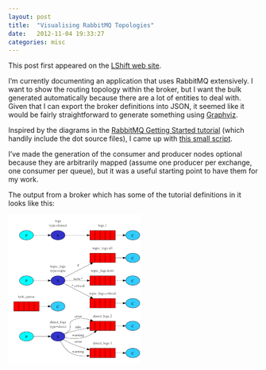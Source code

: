 ```yaml
---
layout: post
title:  "Visualising RabbitMQ Topologies"
date:   2012-11-04 19:33:27
categories: misc
---
```


This post first appeared on the [LShift web site](http://www.lshift.net/blog/2012/11/04/visualising-rabbitmq-topologies/).

I’m currently documenting an application that uses RabbitMQ extensively. I want to show the routing topology within the broker, but I want the bulk generated automatically because there are a lot of entities to deal with. Given that I can export the broker definitions into JSON, it seemed like it would be fairly straightforward to generate something using [Graphviz](http://www.graphviz.org/).


Inspired by the diagrams in the [RabbitMQ Getting Started tutorial](http://www.rabbitmq.com/getstarted.html) (which handily include the dot source files), I came up with [this small script](https://github.com/ljcoomber/rabbitmq-graphviz).

I’ve made the generation of the consumer and producer nodes optional because they are arbitrarily mapped (assume one producer per exchange, one consumer per queue), but it was a useful starting point to have them for my work.

The output from a broker which has some of the tutorial definitions in it looks like this:

[![Example output][1]][1t]

  [1t]: /assets/rmq-viz/tutorial.png
  [1]: /assets/rmq-viz/tutorial-small.png  

